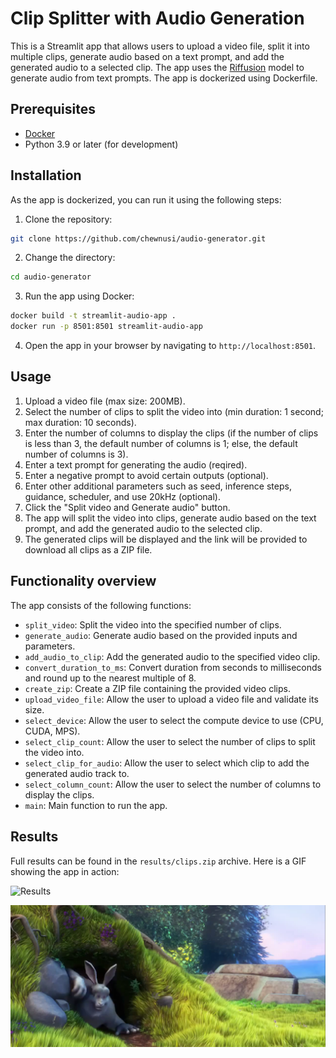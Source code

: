 # Clip Splitter with Audio Generation

This is a Streamlit app that allows users to upload a video file, split it into multiple clips, generate audio based on a text prompt, and add the generated audio to a selected clip. The app uses the [Riffusion](https://github.com/riffusion/riffusion-hobby) model to generate audio from text prompts. The app is dockerized using Dockerfile. 


## Prerequisites

- [Docker](https://docs.docker.com/get-docker/)
- Python 3.9 or later (for development)


## Installation

As the app is dockerized, you can run it using the following steps:

1. Clone the repository:

```bash
git clone https://github.com/chewnusi/audio-generator.git
```
2. Change the directory:
```bash
cd audio-generator
```
3. Run the app using Docker:
```bash
docker build -t streamlit-audio-app .
docker run -p 8501:8501 streamlit-audio-app
```
4. Open the app in your browser by navigating to `http://localhost:8501`.


## Usage

1. Upload a video file (max size: 200MB).
2. Select the number of clips to split the video into (min duration: 1 second; max duration: 10 seconds).
3. Enter the number of columns to display the clips (if the number of clips is less than 3, the default number of columns is 1; else, the default number of columns is 3).
4. Enter a text prompt for generating the audio (reqired).
5. Enter a negative prompt to avoid certain outputs (optional).
6. Enter other additional parameters such as seed, inference steps, guidance, scheduler, and use 20kHz (optional).
7. Click the "Split video and Generate audio" button.
8. The app will split the video into clips, generate audio based on the text prompt, and add the generated audio to the selected clip.
9. The generated clips will be displayed and the link will be provided to download all clips as a ZIP file.


## Functionality overview

The app consists of the following functions:
- `split_video`: Split the video into the specified number of clips.
- `generate_audio`: Generate audio based on the provided inputs and parameters.
- `add_audio_to_clip`: Add the generated audio to the specified video clip.
- `convert_duration_to_ms`: Convert duration from seconds to milliseconds and round up to the nearest multiple of 8.
- `create_zip`: Create a ZIP file containing the provided video clips.
- `upload_video_file`: Allow the user to upload a video file and validate its size.
- `select_device`: Allow the user to select the compute device to use (CPU, CUDA, MPS).
- `select_clip_count`: Allow the user to select the number of clips to split the video into.
- `select_clip_for_audio`: Allow the user to select which clip to add the generated audio track to.
- `select_column_count`: Allow the user to select the number of columns to display the clips.
- `main`: Main function to run the app.


## Results

Full results can be found in the `results/clips.zip` archive. Here is a GIF showing the app in action:

![Results](results/results_gif.gif)

[![Watch the video](results/image.png)](https://github.com/chewnusi/audio-generator/blob/master/results/clip_1_with_audio.mp4)


